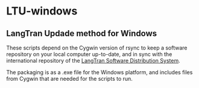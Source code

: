 # LTU-windows
## LangTran Updade method for Windows
These scripts depend on the Cygwin version of rsync to keep a software repository on your local computer up-to-date, and in sync with the international repository of the [LangTran Software Distribution System](http://lingtransoft.info/apps/langtran).

The packaging is as a .exe file for the Windows platform, and includes files from Cygwin that are needed for the scripts to run.
